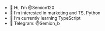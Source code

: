 - 👋 Hi, I’m @Semion120
- 👀 I’m interested in marketing and TS, Python
- 🌱 I’m currently learning TypeScript
- 📱  Telegram: @Semion_b
